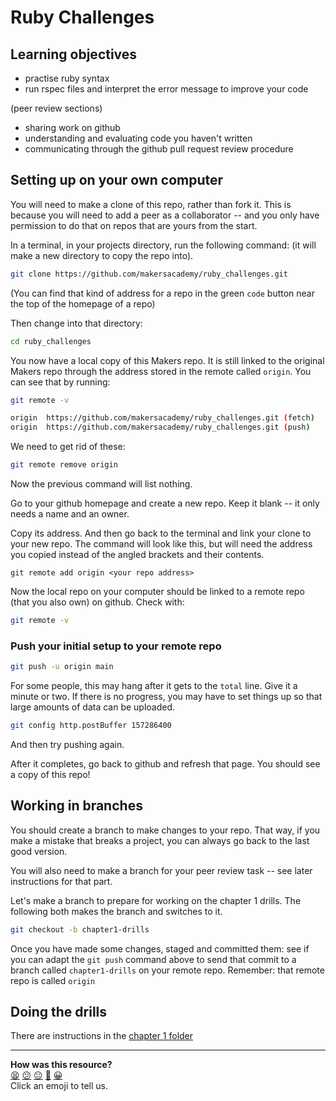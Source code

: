 # Ruby Challenges

## Learning objectives
- practise ruby syntax
- run rspec files and interpret the error message to improve your code

(peer review sections) 
- sharing work on github
- understanding and evaluating code you haven't written
- communicating through the github pull request review procedure

## Setting up on your own computer

You will need to make a clone of this repo, rather than fork it. This is because you will need to add a peer as a collaborator -- and you only have permission to do that on repos that are yours from the start.

In a terminal, in your projects directory, run the following command: (it will make a new directory to copy the repo into).

```bash
git clone https://github.com/makersacademy/ruby_challenges.git
```

(You can find that kind of address for a repo in the green `code` button near the top of the homepage of a repo)

Then change into that directory:


```bash
cd ruby_challenges
```

You now have a local copy of this Makers repo. It is still linked to the original Makers repo through the address stored in the remote called `origin`. You can see that by running:

```bash
git remote -v

origin	https://github.com/makersacademy/ruby_challenges.git (fetch)
origin	https://github.com/makersacademy/ruby_challenges.git (push)
```

We need to get rid of these:

```bash 
git remote remove origin
```

Now the previous command will list nothing.

Go to your github homepage and create a new repo. Keep it blank -- it only needs a name and an owner. 

Copy its address. And then go back to the terminal and link your clone to your new repo. The command will look like this, but will need the address you copied instead of the angled brackets and their contents.

```
git remote add origin <your repo address>
```

Now the local repo on your computer should be linked to a remote repo (that you also own) on github. Check with:

```bash
git remote -v 
```

### Push your initial setup to your remote repo

```bash
git push -u origin main
```

For some people, this may hang after it gets to the `total` line. Give it a minute or two. If there is no progress, you may have to set things up so that large amounts of data can be uploaded.

```bash
git config http.postBuffer 157286400
```

And then try pushing again.

After it completes, go back to github and refresh that page. You should see a copy of this repo!

## Working in branches

You should create a branch to make changes to your repo. That way, if you make a mistake that breaks a project, you can always go back to the last good version.

You will also need to make a branch for your peer review task -- see later instructions for that part.

Let's make a branch to prepare for working on the chapter 1 drills. The following both makes the branch and switches to it.

```bash
git checkout -b chapter1-drills
```

Once you have made some changes, staged and committed them: see if you can adapt the `git push` command above to send that commit to a branch called `chapter1-drills` on your remote repo. Remember: that remote repo is called `origin`

## Doing the drills

There are instructions in the [chapter 1 folder](./ruby_chapter_1_challenges/README.md)



<!-- BEGIN GENERATED SECTION DO NOT EDIT -->

---

**How was this resource?**  
[😫](https://airtable.com/shrUJ3t7KLMqVRFKR?prefill_Repository=makersacademy%2Fruby_challenges&prefill_File=README.md&prefill_Sentiment=😫) [😕](https://airtable.com/shrUJ3t7KLMqVRFKR?prefill_Repository=makersacademy%2Fruby_challenges&prefill_File=README.md&prefill_Sentiment=😕) [😐](https://airtable.com/shrUJ3t7KLMqVRFKR?prefill_Repository=makersacademy%2Fruby_challenges&prefill_File=README.md&prefill_Sentiment=😐) [🙂](https://airtable.com/shrUJ3t7KLMqVRFKR?prefill_Repository=makersacademy%2Fruby_challenges&prefill_File=README.md&prefill_Sentiment=🙂) [😀](https://airtable.com/shrUJ3t7KLMqVRFKR?prefill_Repository=makersacademy%2Fruby_challenges&prefill_File=README.md&prefill_Sentiment=😀)  
Click an emoji to tell us.

<!-- END GENERATED SECTION DO NOT EDIT -->
